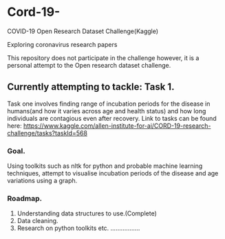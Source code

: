 # Cord-19-
COVID-19 Open Research Dataset Challenge(Kaggle)

Exploring coronavirus research papers

This repository does not participate in the challenge however, it is a personal attempt to the Open research dataset challenge.

## Currently attempting to tackle: Task 1.
Task one involves finding range of incubation periods for the disease in humans(and how it varies across age and health status) and how long individuals are contagious even after recovery.
Link to tasks can be found here: https://www.kaggle.com/allen-institute-for-ai/CORD-19-research-challenge/tasks?taskId=568

### Goal.
Using toolkits such as nltk for python and probable machine learning techniques, attempt to visualise incubation periods of the disease and age variations using a graph.

### Roadmap.
1) Understanding data structures to use.(Complete)
2) Data cleaning.
3) Research on python toolkits etc.
.................

